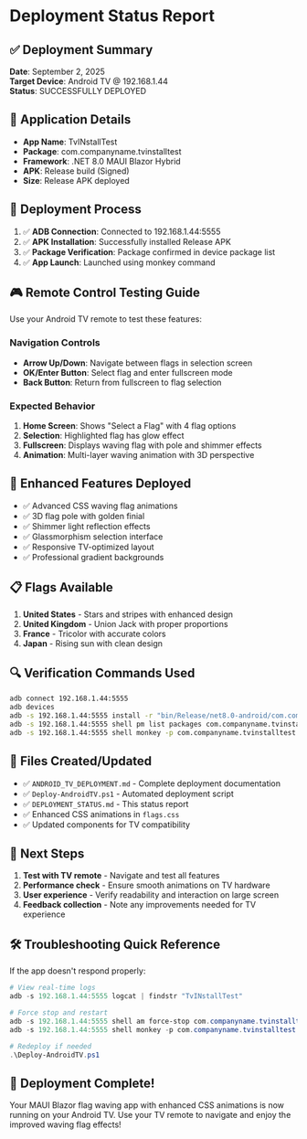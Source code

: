 # Deployment Status Report

## ✅ Deployment Summary

**Date**: September 2, 2025  
**Target Device**: Android TV @ 192.168.1.44  
**Status**: SUCCESSFULLY DEPLOYED

## 📱 Application Details

- **App Name**: TvINstallTest
- **Package**: com.companyname.tvinstalltest
- **Framework**: .NET 8.0 MAUI Blazor Hybrid
- **APK**: Release build (Signed)
- **Size**: Release APK deployed

## 🔧 Deployment Process

1. ✅ **ADB Connection**: Connected to 192.168.1.44:5555
2. ✅ **APK Installation**: Successfully installed Release APK
3. ✅ **Package Verification**: Package confirmed in device package list
4. ✅ **App Launch**: Launched using monkey command

## 🎮 Remote Control Testing Guide

Use your Android TV remote to test these features:

### Navigation Controls

- **Arrow Up/Down**: Navigate between flags in selection screen
- **OK/Enter Button**: Select flag and enter fullscreen mode
- **Back Button**: Return from fullscreen to flag selection

### Expected Behavior

1. **Home Screen**: Shows "Select a Flag" with 4 flag options
2. **Selection**: Highlighted flag has glow effect
3. **Fullscreen**: Displays waving flag with pole and shimmer effects
4. **Animation**: Multi-layer waving animation with 3D perspective

## 🚀 Enhanced Features Deployed

- ✅ Advanced CSS waving flag animations
- ✅ 3D flag pole with golden finial
- ✅ Shimmer light reflection effects
- ✅ Glassmorphism selection interface
- ✅ Responsive TV-optimized layout
- ✅ Professional gradient backgrounds

## 📋 Flags Available

1. **United States** - Stars and stripes with enhanced design
2. **United Kingdom** - Union Jack with proper proportions
3. **France** - Tricolor with accurate colors
4. **Japan** - Rising sun with clean design

## 🔍 Verification Commands Used

```bash
adb connect 192.168.1.44:5555
adb devices
adb -s 192.168.1.44:5555 install -r "bin/Release/net8.0-android/com.companyname.tvinstalltest-Signed.apk"
adb -s 192.168.1.44:5555 shell pm list packages com.companyname.tvinstalltest
adb -s 192.168.1.44:5555 shell monkey -p com.companyname.tvinstalltest -c android.intent.category.LAUNCHER 1
```

## 📁 Files Created/Updated

- ✅ `ANDROID_TV_DEPLOYMENT.md` - Complete deployment documentation
- ✅ `Deploy-AndroidTV.ps1` - Automated deployment script
- ✅ `DEPLOYMENT_STATUS.md` - This status report
- ✅ Enhanced CSS animations in `flags.css`
- ✅ Updated components for TV compatibility

## 🎯 Next Steps

1. **Test with TV remote** - Navigate and test all features
2. **Performance check** - Ensure smooth animations on TV hardware
3. **User experience** - Verify readability and interaction on large screen
4. **Feedback collection** - Note any improvements needed for TV experience

## 🛠️ Troubleshooting Quick Reference

If the app doesn't respond properly:

```powershell
# View real-time logs
adb -s 192.168.1.44:5555 logcat | findstr "TvINstallTest"

# Force stop and restart
adb -s 192.168.1.44:5555 shell am force-stop com.companyname.tvinstalltest
adb -s 192.168.1.44:5555 shell monkey -p com.companyname.tvinstalltest -c android.intent.category.LAUNCHER 1

# Redeploy if needed
.\Deploy-AndroidTV.ps1
```

## 🎉 Deployment Complete!

Your MAUI Blazor flag waving app with enhanced CSS animations is now running on your Android TV. Use your TV remote to navigate and enjoy the improved waving flag effects!
